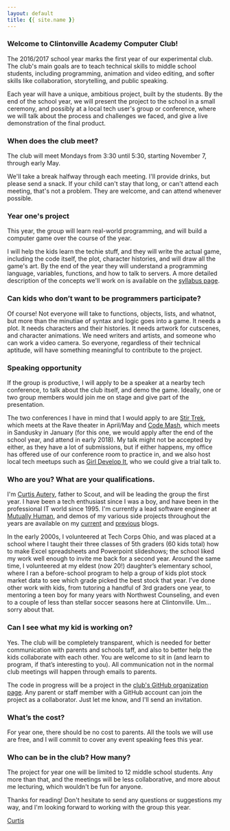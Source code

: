 ```yaml
---
layout: default
title: {{ site.name }}
---
```


### Welcome to Clintonville Academy Computer Club!

The 2016/2017 school year marks the first year of our experimental club. The club's main goals are to teach technical skills to middle school students, including programming, animation and video editing, and softer skills like collaboration, storytelling, and public speaking.

Each year will have a unique, ambitious project, built by the students. By the end of the school year, we will present the project to the school in a small ceremony, and possibly at a local tech user's group or conference, where we will talk about the process and challenges we faced, and give a live demonstration of the final product.

### When does the club meet?

The club will meet Mondays from 3:30 until 5:30, starting November 7, through early May.

We'll take a break halfway through each meeting. I'll provide drinks, but please send a snack. If your child can't stay that long, or can't attend each meeting, that's not a problem. They are welcome, and can attend whenever possible.

### Year one's project

This year, the group will learn real-world programming, and will build a computer game over the course of the year.

I will help the kids learn the techie stuff, and they will write the actual game, including the code itself, the plot, character histories, and will draw all the game's art. By the end of the year they will understand a programming language, variables, functions, and how to talk to servers. A more detailed description of the concepts we'll work on is available on the [syllabus page](/syllabus.html).

### Can kids who don’t want to be programmers participate?

Of course! Not everyone will take to functions, objects, lists, and whatnot, but more than the minutiae of syntax and logic goes into a game. It needs a plot. It needs characters and their histories. It needs artwork for cutscenes, and character animations. We need writers and artists, and someone who can work a video camera. So everyone, regardless of their technical aptitude, will have something meaningful to contribute to the project.

### Speaking opportunity

If the group is productive, I will apply to be a speaker at a nearby tech conference, to talk about the club itself, and demo the game. Ideally, one or two group members would join me on stage and give part of the presentation.

The two conferences I have in mind that I would apply to are [Stir Trek](http://stirtrek.com/), which meets at the Rave theater in April/May and [Code Mash](http://www.codemash.org/), which meets in Sandusky in January (for this one, we would apply after the end of the school year, and attend in early 2018). My talk might not be accepted by either, as they have a lot of submissions, but if either happens, my office has offered use of our conference room to practice in, and we also host local tech meetups such as [Girl Develop It](https://www.girldevelopit.com/chapters/columbus), who we could give a trial talk to.

### Who are you? What are your qualifications.

I'm [Curtis Autery](mailto:ceautery@gmail.com), father to Scout, and will be leading the group the first year. I have been a tech enthusiast since I was a boy, and have been in the professional IT world since 1995. I'm currently a lead software engineer at [Mutually Human](https://www.mutuallyhuman.com/), and demos of my various side projects throughout the years are available on my [current](http://curtisautery.appspot.com) and [previous](http://cautery.blogspot.com) blogs.

In the early 2000s, I volunteered at Tech Corps Ohio, and was placed at a school where I taught their three classes of 5th graders (60 kids total) how to make Excel spreadsheets and Powerpoint slideshows; the school liked my work well enough to invite me back for a second year. Around the same time, I volunteered at my eldest (now 20!) daughter’s elementary school, where I ran a before-school program to help a group of kids plot stock market data to see which grade picked the best stock that year. I’ve done other work with kids, from tutoring a handful of 3rd graders one year, to mentoring a teen boy for many years with Northwest Counseling, and even to a couple of less than stellar soccer seasons here at Clintonville. Um… sorry about that.

### Can I see what my kid is working on?

Yes. The club will be completely transparent, which is needed for better communication with parents and schools taff, and also to better help the kids collaborate with each other. You are welcome to sit in (and learn to program, if that’s interesting to you). All communication not in the normal club meetings will happen through emails to parents.

The code in progress will be a project in the [club's GitHub organization page](https://github.com/ClintonvilleAcademy). Any parent or staff member with a GitHub account can join the project as a collaborator. Just let me know, and I'll send an invitation.

### What’s the cost?

For year one, there should be no cost to parents. All the tools we will use are free, and I will commit to cover any event speaking fees this year.

### Who can be in the club? How many?

The project for year one will be limited to 12 middle school students. Any more than that, and the meetings will be less collaborative, and more about me lecturing, which wouldn't be fun for anyone.

Thanks for reading! Don't hesitate to send any questions or suggestions my way, and I'm looking forward to working with the group this year.


[Curtis](mailto:ceautery@gmail.com)
